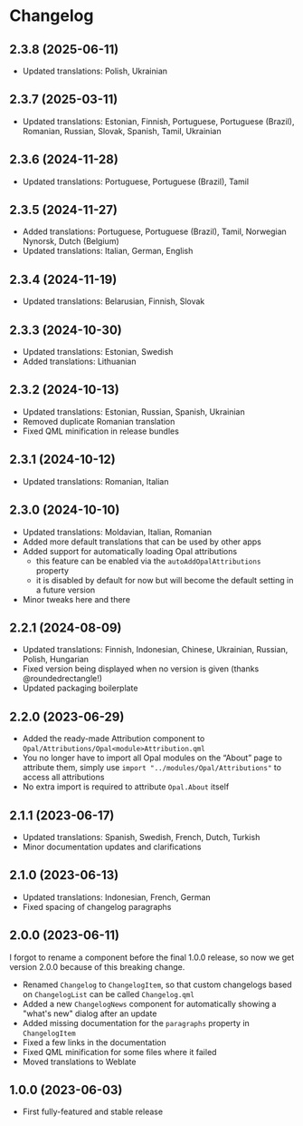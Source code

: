 <!--
SPDX-FileCopyrightText: 2023-2024 Mirian Margiani
SPDX-License-Identifier: GFDL-1.3-or-later
-->

# Changelog

## 2.3.8 (2025-06-11)

- Updated translations: Polish, Ukrainian

## 2.3.7 (2025-03-11)

- Updated translations: Estonian, Finnish, Portuguese, Portuguese (Brazil), Romanian, Russian, Slovak, Spanish, Tamil, Ukrainian

## 2.3.6 (2024-11-28)

- Updated translations: Portuguese, Portuguese (Brazil), Tamil

## 2.3.5 (2024-11-27)

- Added translations: Portuguese, Portuguese (Brazil), Tamil, Norwegian Nynorsk, Dutch (Belgium)
- Updated translations: Italian, German, English

## 2.3.4 (2024-11-19)

- Updated translations: Belarusian, Finnish, Slovak

## 2.3.3 (2024-10-30)

- Updated translations: Estonian, Swedish
- Added translations: Lithuanian

## 2.3.2 (2024-10-13)

- Updated translations: Estonian, Russian, Spanish, Ukrainian
- Removed duplicate Romanian translation
- Fixed QML minification in release bundles

## 2.3.1 (2024-10-12)

- Updated translations: Romanian, Italian

## 2.3.0 (2024-10-10)

- Updated translations: Moldavian, Italian, Romanian
- Added more default translations that can be used by other apps
- Added support for automatically loading Opal attributions
    - this feature can be enabled via the `autoAddOpalAttributions` property
    - it is disabled by default for now but will become the default setting in a future version
- Minor tweaks here and there

## 2.2.1 (2024-08-09)

- Updated translations: Finnish, Indonesian, Chinese, Ukrainian, Russian, Polish, Hungarian
- Fixed version being displayed when no version is given (thanks @roundedrectangle!)
- Updated packaging boilerplate

## 2.2.0 (2023-06-29)

- Added the ready-made Attribution component to `Opal/Attributions/Opal<module>Attribution.qml`
- You no longer have to import all Opal modules on the “About” page to attribute them,
  simply use `import "../modules/Opal/Attributions"` to access all attributions
- No extra import is required to attribute `Opal.About` itself

## 2.1.1 (2023-06-17)

- Updated translations: Spanish, Swedish, French, Dutch, Turkish
- Minor documentation updates and clarifications

## 2.1.0 (2023-06-13)

- Updated translations: Indonesian, French, German
- Fixed spacing of changelog paragraphs

## 2.0.0 (2023-06-11)

I forgot to rename a component before the final 1.0.0 release, so now we get
version 2.0.0 because of this breaking change.

- Renamed `Changelog` to `ChangelogItem`, so that custom changelogs based on
  `ChangelogList` can be called `Changelog.qml`
- Added a new `ChangelogNews` component for automatically showing a "what's new" dialog after an update
- Added missing documentation for the `paragraphs` property in `ChangelogItem`
- Fixed a few links in the documentation
- Fixed QML minification for some files where it failed
- Moved translations to Weblate

## 1.0.0 (2023-06-03)

- First fully-featured and stable release
